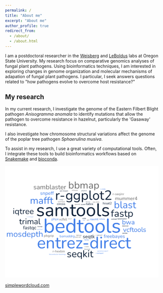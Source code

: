 ```yaml
---
permalink: /
title: "About me"
excerpt: "About me"
author_profile: true
redirect_from: 
  - /about/
  - /about.html
---
```


I am a postdoctoral researcher in the [Weisberg](https://weisberglab.com) and [LeBoldus](https://bpp.oregonstate.edu/users/jared-leboldus) labs at Oregon State University. My research focus on comparative genomics analyses of fungal plant pathogens. Using bioinformatics techniques, I am interested in exploring changes in genome organization and molecular mechanisms of adapation of fungal plant pathogens. I particular, I seek answers questions related to "how pathogens evolve to overcome host resistance?"

## My research

In my current research, I investigate the genome of the Eastern Filbert Blight pathogen *Anisogramma anomala* to identify mutations that allow the pathogen to overcome resistance in hazelnut, particularly the 'Gasaway' resistance.


I also investigate how chromosome structural variations affect the genome of the poplar tree pathogen *Sphaerulina musiva*.



To assist in my research, I use a great variety of computational tools. Often, I integrate these tools to build bioinformatics workflows based on [Snakemake](https://snakemake-wrappers.readthedocs.io/en/stable/) and [bioconda](http://bioconda.github.io).


![text](images/software_cloud.png "title")

[simplewordcloud.com](https://simplewordcloud.com)